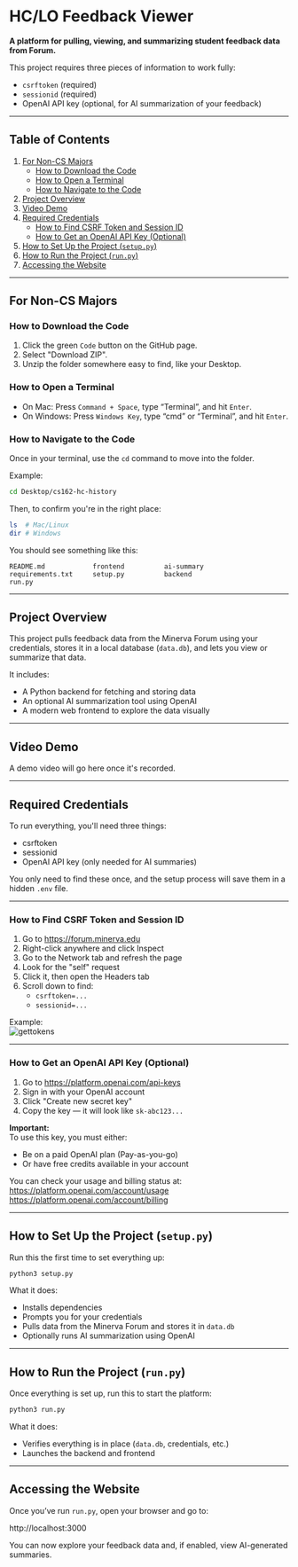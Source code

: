 # HC/LO Feedback Viewer

**A platform for pulling, viewing, and summarizing student feedback data from Forum.**

This project requires three pieces of information to work fully:

- `csrftoken` (required)  
- `sessionid` (required)  
- OpenAI API key (optional, for AI summarization of your feedback)

---

## Table of Contents

1. [For Non-CS Majors](#for-non-cs-majors)
   - [How to Download the Code](#how-to-download-the-code)
   - [How to Open a Terminal](#how-to-open-a-terminal)
   - [How to Navigate to the Code](#how-to-navigate-to-the-code)
2. [Project Overview](#project-overview)
3. [Video Demo](#video-demo)
4. [Required Credentials](#required-credentials)
   - [How to Find CSRF Token and Session ID](#how-to-find-csrf-token-and-session-id)
   - [How to Get an OpenAI API Key (Optional)](#how-to-get-an-openai-api-key-optional)
5. [How to Set Up the Project (`setup.py`)](#how-to-set-up-the-project-setuppy)
6. [How to Run the Project (`run.py`)](#how-to-run-the-project-runpy)
7. [Accessing the Website](#accessing-the-website)

---

## For Non-CS Majors

### How to Download the Code

1. Click the green `Code` button on the GitHub page.
2. Select "Download ZIP".
3. Unzip the folder somewhere easy to find, like your Desktop.

### How to Open a Terminal

- On Mac: Press `Command + Space`, type “Terminal”, and hit `Enter`.
- On Windows: Press `Windows Key`, type “cmd” or “Terminal”, and hit `Enter`.

### How to Navigate to the Code

Once in your terminal, use the `cd` command to move into the folder.

Example:
```bash
cd Desktop/cs162-hc-history
```

Then, to confirm you're in the right place:
```bash
ls  # Mac/Linux
dir # Windows
```

You should see something like this:
```arduino
README.md            frontend          ai-summary
requirements.txt     setup.py          backend
run.py
```

---

## Project Overview

This project pulls feedback data from the Minerva Forum using your credentials, stores it in a local database (`data.db`), and lets you view or summarize that data.

It includes:

- A Python backend for fetching and storing data  
- An optional AI summarization tool using OpenAI  
- A modern web frontend to explore the data visually  

---

## Video Demo

A demo video will go here once it's recorded.

---

## Required Credentials

To run everything, you'll need three things:

- csrftoken  
- sessionid  
- OpenAI API key (only needed for AI summaries)

You only need to find these once, and the setup process will save them in a hidden `.env` file.

---

### How to Find CSRF Token and Session ID

1. Go to https://forum.minerva.edu  
2. Right-click anywhere and click Inspect  
3. Go to the Network tab and refresh the page  
4. Look for the "self" request  
5. Click it, then open the Headers tab  
6. Scroll down to find:  
   - `csrftoken=...`  
   - `sessionid=...`  

Example:  
![gettokens](https://github.com/user-attachments/assets/549df9fd-36ec-45c2-8a70-d42ffc7f0b25)

---

### How to Get an OpenAI API Key (Optional)

1. Go to https://platform.openai.com/api-keys  
2. Sign in with your OpenAI account  
3. Click "Create new secret key"  
4. Copy the key — it will look like `sk-abc123...`

**Important:**  
To use this key, you must either:
- Be on a paid OpenAI plan (Pay-as-you-go)
- Or have free credits available in your account

You can check your usage and billing status at:  
https://platform.openai.com/account/usage  
https://platform.openai.com/account/billing

---

## How to Set Up the Project (`setup.py`)

Run this the first time to set everything up:

```bash
python3 setup.py
```

What it does:
- Installs dependencies  
- Prompts you for your credentials  
- Pulls data from the Minerva Forum and stores it in `data.db`  
- Optionally runs AI summarization using OpenAI  

---

## How to Run the Project (`run.py`)

Once everything is set up, run this to start the platform:

```bash
python3 run.py
```

What it does:
- Verifies everything is in place (`data.db`, credentials, etc.)  
- Launches the backend and frontend  

---

## Accessing the Website

Once you’ve run `run.py`, open your browser and go to:

http://localhost:3000

You can now explore your feedback data and, if enabled, view AI-generated summaries.
